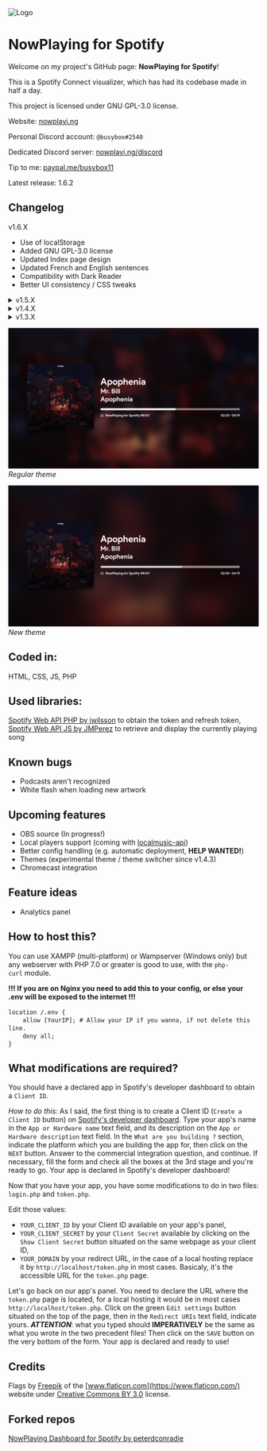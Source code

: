 <img src="https://github.com/busybox11/NowPlaying-for-Spotify/blob/master/assets/images/favicon.png?" alt="Logo" width="100px" height="100px">

# NowPlaying for Spotify

Welcome on my project's GitHub page: **NowPlaying for Spotify**!

This is a Spotify Connect visualizer, which has had its codebase made in half a day.

This project is licensed under GNU GPL-3.0 license.

Website: [nowplayi.ng](https://nowplayi.ng)

Personal Discord account: `@busybox#2540`

Dedicated Discord server: [nowplayi.ng/discord](https://nowplayi.ng/discord)

Tip to me: [paypal.me/busybox11](https://paypal.me/busybox11)

Latest release: 1.6.2

## **Changelog**

v1.6.X
- Use of localStorage
- Added GNU GPL-3.0 license
- Updated Index page design 
- Updated French and English sentences 
- Compatibility with Dark Reader
- Better UI consistency / CSS tweaks

<details>
  <summary>v1.5.X</summary>
  
    - Added playback support (Premium account should be needed)
    - Added playback information
    - Added pause button (#17)
    - CSS improvements added for better responsive (#15 #16)
    - SEO improvements (#16)
    - Minor CSS improvements
</details>

<details>
  <summary>v1.4.X</summary>
  
    - Advertisements are recognized
    - Multiple artists are recognized
    - Experimental theme switcher
</details>

<details>
  <summary>v1.3.X</summary>
  
    - Now playing device name and type is showing
    - Cursor is hidden after a couple of seconds
    - Fullscreen button
</details>

![Regular theme](screenshots/regular.png)
*Regular theme*

![New theme](screenshots/new.png)
*New theme*

## **Coded in:**

HTML, CSS, JS, PHP

## **Used libraries:**

[Spotify Web API PHP by jwilsson](https://github.com/jwilsson/spotify-web-api-php) to obtain the token and refresh token,
[Spotify Web API JS by JMPerez](https://github.com/jmperez/spotify-web-api-js) to retrieve and display the currently playing song

## **Known bugs**

- Podcasts aren't recognized
- White flash when loading new artwork

## **Upcoming features**

- OBS source (In progress!)
- Local players support (coming with [localmusic-api](https://github.com/busybox11/localmusic-api/projects))
- Better config handling (e.g. automatic deployment, **HELP WANTED!**)
- Themes (experimental theme / theme switcher since v1.4.3)
- Chromecast integration

## **Feature ideas**

- Analytics panel

## **How to host this?**

You can use XAMPP (multi-platform) or Wampserver (Windows only) but any webserver with PHP 7.0 or greater is good to use, with the `php-curl` module.

**!!! If you are on Nginx you need to add this to your config, or else your .env will be exposed to the internet !!!**
```
location /.env {
    allow [YourIP]; # Allow your IP if you wanna, if not delete this line.
    deny all;
}
```

## **What modifications are required?**

You should have a declared app in Spotify's developer dashboard to obtain a `Client ID`.

*How to do this:*
As I said, the first thing is to create a Client ID (`Create a Client ID` button) on [Spotify's developer dashboard](https://developer.spotify.com/dashboard/applications).
Type your app's name in the `App or Hardware name` text field, and its description on the `App or Hardware description` text field. In the `What are you building ?` section, indicate the platform which you are building the app for, then click on the `NEXT` button. Answer to the commercial integration question, and continue. If necessary, fill the form and check all the boxes at the 3rd stage and you're ready to go. Your app is declared in Spotify's developer dashboard!

Now that you have your app, you have some modifications to do in two files: `login.php` and `token.php`.

Edit those values:

- `YOUR_CLIENT_ID` by your Client ID available on your app's panel,
- `YOUR_CLIENT_SECRET` by your `Client Secret` available by clicking on the `Show Client Secret` button situated on the same webpage as your client ID,
- `YOUR_DOMAIN` by your redirect URL, in the case of a local hosting replace it by `http://localhost/token.php` in most cases. Basicaly, it's the accessible URL for the `token.php` page.

Let's go back on our app's panel. You need to declare the URL where the `token.php` page is located, for a local hosting it would be in most cases `http://localhost/token.php`. Click on the green `Edit settings` button situated on the top of the page, then in the `Redirect URIs` text field, indicate yours. ***ATTENTION***: what you typed should **IMPERATIVELY** be the same as what you wrote in the two precedent files! Then click on the `SAVE` button on the very bottom of the form. Your app is declared and ready to use!

## **Credits**
Flags by [Freepik](https://www.freepik.com/) of the [www.flaticon.com](https://www.flaticon.com/) website under [Creative Commons BY 3.0](http://creativecommons.org/licenses/by/3.0/) license.

## **Forked repos**
[NowPlaying Dashboard for Spotify by peterdconradie](https://github.com/peterdconradie/Now-Playing-Dashboard-for-Spotify)
